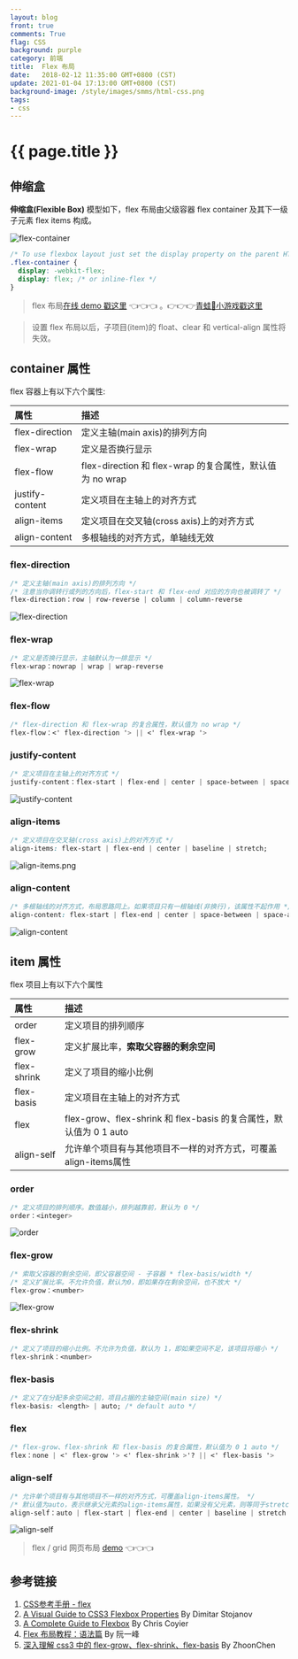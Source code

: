 ```yaml
---
layout: blog
front: true
comments: True
flag: CSS
background: purple
category: 前端
title:  Flex 布局
date:   2018-02-12 11:35:00 GMT+0800 (CST)
update: 2021-01-04 17:13:00 GMT+0800 (CST)
background-image: /style/images/smms/html-css.png
tags:
- css
---
```

# {{ page.title }}

## 伸缩盒

**伸缩盒(Flexible Box)** 模型如下，flex 布局由父级容器 flex container 及其下一级子元素 flex items 构成。

![flex-container](https://css-tricks.com/wp-content/uploads/2018/10/01-container.svg)

```CSS
/* To use flexbox layout just set the display property on the parent HTML element */
.flex-container {
  display: -webkit-flex;
  display: flex; /* or inline-flex */
}
```

> flex 布局[在线 demo 戳这里](https://codepen.io/justd/full/yydezN/) 👈👈👈 。👉👉👉[青蛙🐸小游戏戳这里](https://flexboxfroggy.com/#zh-cn)

> 设置 flex 布局以后，子项目(item)的 float、clear 和 vertical-align 属性将失效。

## container 属性

flex 容器上有以下六个属性:

| 属性 | 描述 |
|:-------------|:------------------|
| flex-direction | 定义主轴(main axis)的排列方向 |
| flex-wrap | 定义是否换行显示 |
| flex-flow | flex-direction 和 flex-wrap 的复合属性，默认值为 no wrap |
| justify-content | 定义项目在主轴上的对齐方式 |
| align-items | 定义项目在交叉轴(cross axis)上的对齐方式 |
| align-content | 多根轴线的对齐方式，单轴线无效 |

### flex-direction

```CSS
/* 定义主轴(main axis)的排列方向 */
/* 注意当你调转行或列的方向后，flex-start 和 flex-end 对应的方向也被调转了 */
flex-direction：row | row-reverse | column | column-reverse
```

![flex-direction](https://css-tricks.com/wp-content/uploads/2018/10/flex-direction.svg)

### flex-wrap

```CSS
/* 定义是否换行显示，主轴默认为一排显示 */
flex-wrap：nowrap | wrap | wrap-reverse
```

![flex-wrap](https://css-tricks.com/wp-content/uploads/2018/10/flex-wrap.svg)

### flex-flow

```CSS
/* flex-direction 和 flex-wrap 的复合属性，默认值为 no wrap */
flex-flow：<' flex-direction '> || <' flex-wrap '>
```

### justify-content

```CSS
/* 定义项目在主轴上的对齐方式 */
justify-content：flex-start | flex-end | center | space-between | space-around | space-evenly
```

![justify-content](https://css-tricks.com/wp-content/uploads/2018/10/justify-content.svg)

### align-items

```CSS
/* 定义项目在交叉轴(cross axis)上的对齐方式 */
align-items: flex-start | flex-end | center | baseline | stretch;
```

![align-items.png](https://css-tricks.com/wp-content/uploads/2018/10/align-items.svg)

### align-content

```CSS
/* 多根轴线的对齐方式，布局思路同上。如果项目只有一根轴线(非换行)，该属性不起作用 */
align-content: flex-start | flex-end | center | space-between | space-around | stretch;
```

![align-content](https://css-tricks.com/wp-content/uploads/2018/10/align-content.svg)

## item 属性

flex 项目上有以下六个属性

| 属性 | 描述 |
|:-------------|:------------------|
| order | 定义项目的排列顺序 |
| flex-grow | 定义扩展比率，**索取父容器的剩余空间** |
| flex-shrink | 定义了项目的缩小比例 |
| flex-basis | 定义项目在主轴上的对齐方式 |
| flex | flex-grow、flex-shrink 和 flex-basis 的复合属性，默认值为 0 1 auto |
| align-self | 允许单个项目有与其他项目不一样的对齐方式，可覆盖align-items属性 |

### order

```CSS
/* 定义项目的排列顺序。数值越小，排列越靠前，默认为 0 */
order：<integer>
```

![order](https://css-tricks.com/wp-content/uploads/2018/10/order.svg)

### flex-grow

```CSS
/* 索取父容器的剩余空间，即父容器空间 - 子容器 * flex-basis/width */
/* 定义扩展比率。不允许负值，默认为0，即如果存在剩余空间，也不放大 */
flex-grow：<number>
```

![flex-grow](https://css-tricks.com/wp-content/uploads/2018/10/flex-grow.svg)

### flex-shrink

```CSS
/* 定义了项目的缩小比例。不允许为负值，默认为 1，即如果空间不足，该项目将缩小 */
flex-shrink：<number>
```

### flex-basis

```CSS
/* 定义了在分配多余空间之前，项目占据的主轴空间(main size) */
flex-basis: <length> | auto; /* default auto */
```

### flex

```CSS
/* flex-grow、flex-shrink 和 flex-basis 的复合属性，默认值为 0 1 auto */
flex：none | <' flex-grow '> <' flex-shrink >'? || <' flex-basis '>
```

### align-self

```CSS
/* 允许单个项目有与其他项目不一样的对齐方式，可覆盖align-items属性。 */
/* 默认值为auto，表示继承父元素的align-items属性，如果没有父元素，则等同于stretch */
align-self：auto | flex-start | flex-end | center | baseline | stretch
```

![align-self](https://css-tricks.com/wp-content/uploads/2018/10/align-self.svg)

> flex / grid 网页布局 [demo](https://demo.tutorialzine.com/2017/03/css-grid-vs-flexbox/) 👈👈👈

## 参考链接

1. [CSS参考手册 - flex](http://www.css88.com/book/css/properties/flex/index.htm)
1. [A Visual Guide to CSS3 Flexbox Properties](https://scotch.io/tutorials/a-visual-guide-to-css3-flexbox-properties#basics) By Dimitar Stojanov
1. [A Complete Guide to Flexbox](https://css-tricks.com/snippets/css/a-guide-to-flexbox/) By Chris Coyier
1. [Flex 布局教程：语法篇](http://www.ruanyifeng.com/blog/2015/07/flex-grammar.html) By 阮一峰
1. [深入理解 css3 中的 flex-grow、flex-shrink、flex-basis](https://zhoon.github.io/css3/2014/08/23/flex.html) By ZhoonChen
